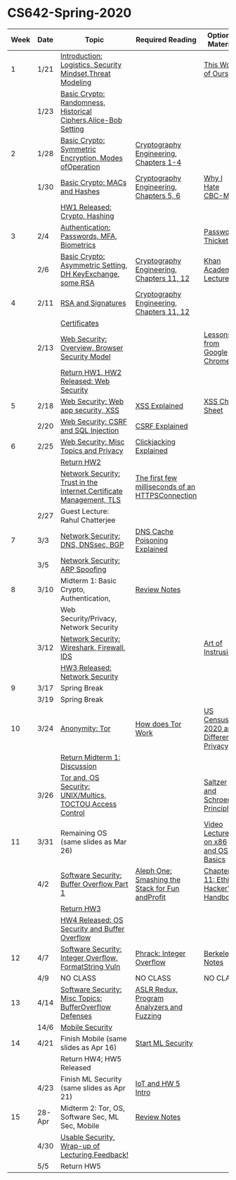 # CS642-Spring-2020
 

| Week  | Date | Topic | Required Reading | Optional Material|
| --- | --- | --- | --- | --- |
| 1  | 1/21 | [Introduction: Logistics, Security Mindset,Threat Modeling](Slides/cs642-lecture1a-intro.pdf) | | [This World of Ours](https://www.usenix.org/system/files/1401_08-12_mickens.pdf) |
| | 1/23 | [Basic Crypto: Randomness, Historical Ciphers,Alice-Bob Setting](Slides/cs642-lecture-2a-crypto-intro-sp20.pdf) | | |
| 2  | 1/28 | [Basic Crypto: Symmetric Encryption, Modes ofOperation](Slides/cs642-lecture-3a-symmetric-encrypt-sp19.pdf) | [Cryptography Engineering, Chapters 1-4](https://onlinelibrary-wiley-com.ezproxy.library.wisc.edu/doi/pdf/10.1002/9781118722367) | |
| | 1/30 | [Basic Crypto: MACs and Hashes](Slides/cs642-lecture4a-MACHashStart-sp19.pdf) | [Cryptography Engineering, Chapters 5, 6](https://onlinelibrary-wiley-com.ezproxy.library.wisc.edu/doi/pdf/10.1002/9781118722367) | [Why I Hate CBC-MAC](https://blog.cryptographyengineering.com/2013/02/15/why-i-hate-cbc-mac/) |
| |  | [HW1 Released: Crypto, Hashing](Slides/cs642-lecture4a-MACHashStart-sp19.pdf) | | |
| 3  |2/4  | [Authentication: Passwords, MFA, Biometrics](Slides/CS642-UserAuthentication.pdf) | | [Password Thicket](http://www.preibusch.de/publications/Bonneau_Preibusch__password_thicket.pdf) |
| |2/6  | [Basic Crypto: Asymmetric Setting, DH KeyExchange, some RSA](Slides/cs642-lecture5a-PKI-sp19.pdf) | [Cryptography Engineering, Chapters 11, 12](https://onlinelibrary-wiley-com.ezproxy.library.wisc.edu/doi/pdf/10.1002/9781118722367) | [Khan Academy Lecture](https://www.khanacademy.org/computing/computer-science/cryptography/modern-crypt/v/the-fundamental-theorem-of-arithmetic-1) |
| 4  | 2/11 | [RSA and Signatures](Slides/CS642-RSA_Signatures.pdf) | [Cryptography Engineering, Chapters 11, 12](https://onlinelibrary-wiley-com.ezproxy.library.wisc.edu/doi/pdf/10.1002/9781118722367) | |
| |  | [Certificates](Slides/cs642-lecture5b-finishPKI-sp19.pdf) | | |
| | 2/13 | [Web Security: Overview, Browser Security Model](Slides/cs642-lecture7a-WebSecurityOverviewBrowserModel-sp19.pdf) | | [Lessons from Google Chrome](http://www.adambarth.com/papers/2009/reis-barth-pizano.pdf) |
| |  | [Return HW1, HW2 Released: Web Security](Slides/cs642-lecture7a-WebSecurityOverviewBrowserModel-sp19.pdf) | | |
| 5  | 2/18 | [Web Security: Web app security, XSS](Slides/cs642-lecture7b-WebAppSec-XSS-sp19.pdf) | [XSS Explained](http://pages.cs.wisc.edu/~rist/642-fall-2014/CSS.pdf) | [XSS Cheat Sheet](https://owasp.org/www-community/xss-filter-evasion-cheatsheet) |
| | 2/20 | [Web Security: CSRF and SQL Injection](Slides/cs642-lecture7b-WebAppSec-XSS-sp19.pdf) | [CSRF Explained](https://owasp.org/www-community/attacks/csrf) | |
| 6  | 2/25 | [Web Security: Misc Topics and Privacy](Slides/cs642-lecture7c-WebPrivacy-sp20.pdf) | [Clickjacking Explained](http://index-of.co.uk/Clickjacking/ijais12-450793.pdf) | |
| |  | [Return HW2](Slides/cs642-lecture7c-WebPrivacy-sp20.pdf) | | |
| |  | [Network Security: Trust in the Internet,Certificate Management, TLS](Slides/CS642-NetworkSecurity-Certificates.pdf) | [The first few milliseconds of an HTTPSConnection](http://www.moserware.com/2009/06/first-few-milliseconds-of-https.html) | |
| | 2/27 | Guest Lecture: Rahul  Chatterjee| | |
| 7  |3/3  | [Network Security: DNS, DNSsec, BGP](Slides/CS642_NetworkSecurity_DNSBGP.pdf) | [DNS Cache Poisoning Explained](http://unixwiz.net/techtips/iguide-kaminsky-dns-vuln.html) | |
| |3/5  | [Network Security: ARP Spoofing](Slides/CS642-NetworkSec-IPARPSpoof.pdf) | | |
| 8  | 3/10 | Midterm 1: Basic Crypto, Authentication,| [Review Notes](Slides/cs642_wi20_midterm1_review.pdf) | |
| |  | Web Security/Privacy,  Network Security | | |
| | 3/12 | [Network Security: Wireshark, Firewall, IDS](Slides/CS642_NetworkSec_WiFiFirewallIDS.pdf) | | [Art of Instrusion](https://repo.zenk-security.com/Magazine%20E-book/Kevin_Mitnick_-_The_Art_of_Intrusion.pdf) |
| |  | [HW3 Released: Network Security](Slides/CS642_NetworkSec_WiFiFirewallIDS.pdf) | | |
| 9  | 3/17 | Spring Break| | |
| | 3/19 | Spring Break| | |
| 10 | 3/24 | [Anonymity: Tor](Slides/CS642_Anonymity.pdf) | [How does Tor Work](https://robertheaton.com/2019/04/06/how-does-tor-work/) | [US Census 2020 and Differential Privacy](https://www.sciencemag.org/news/2019/01/can-set-equations-keep-us-census-data-private) |
| |  | [Return Midterm 1: Discussion](Slides/CS642_Anonymity.pdf) | | |
| | 3/26 | [Tor and, OS Security: UNIX/Multics, TOCTOU,Access Control](Slides/CS642-OSSec.pdf) | | [Saltzer and Schroeder Principles](https://adam.shostack.org/blog/the-security-principles-of-saltzer-and-schroeder/) |
| 11 | 3/31 | Remaining OS (same slides  as Mar 26) | | [Video Lectures on x86 and OS Basics](https://www.youtube.com/watch?v%3DMODo6C62oCc%26list%3DPLXWSQNiNZS9RChAFurt2MtDkRhE43TCVw) |
| | 4/2  | [Software Security: Buffer Overflow Part 1](Slides/CS642_SoftwareSecurity_StackSmash.pdf) | [Aleph One: Smashing the Stack for Fun andProfit](http://www-inst.eecs.berkeley.edu/~cs161/fa08/papers/stack_smashing.pdf) | [Chapter 11: Ethical Hacker's Handbook](http://pages.cs.wisc.edu/~swift/classes/cs642-sp19/wiki/uploads/Main/ReadingList/gray-hat-hacking.pdf) |
|  |  | [Return HW3](Slides/CS642_SoftwareSecurity_StackSmash.pdf) | | |
| |  |  [HW4 Released: OS Security and Buffer Overflow](Slides/CS642_SoftwareSecurity_StackSmash.pdf) | | |
| 12 | 4/7  | [Software Security: Integer Overflow, FormatString Vuln](Slides/cs642-FormatStringIntOverflow.pdf) | [Phrack: Integer Overflow](http://phrack.org/issues/60/10.html) | [Berkeley Notes](http://www-inst.eecs.berkeley.edu/~cs161/fa05/Notes/implflaws.pdf) |
| | 4/9  | NO CLASS | NO CLASS | NO CLASS |
| 13 | 4/14 | [Software Security: Misc Topics: BufferOverflow Defenses](Slides/cs642-lecture8c-BufferOverflowDefenses-sp20.pdf) | [ASLR Redux, Program Analyzers and Fuzzing](Slides/CS642_SoftwareSecurity_FuzzingPgmAnalysis.pdf) | |
| | 14/6 | [Mobile Security](Slides/cs642-MobileSecurity-sp20.pdf) | | |
| 14 | 4/21 | Finish Mobile (same slides as Apr 16) | [Start ML Security](Slides/CS642-ML_Security.pdf) | |
|  |  |  Return HW4; HW5  Released | | |
| | 4/23 | Finish ML Security (same  slides as Apr 21)| [IoT and HW 5 Intro](Slides/CS642-IoTLab.pdf) | |
| 15 | 28-Apr | Midterm 2: Tor, OS,  Software Sec, ML Sec, Mobile| [Review Notes](Slides/m2-study.pdf) | |
| | 4/30 | [Usable Security, Wrap-up of Lecturing,Feedback!](Slides/cs642-UsableSec-sp20.pdf) | | |
| | 5/5  | Return HW5  | | |